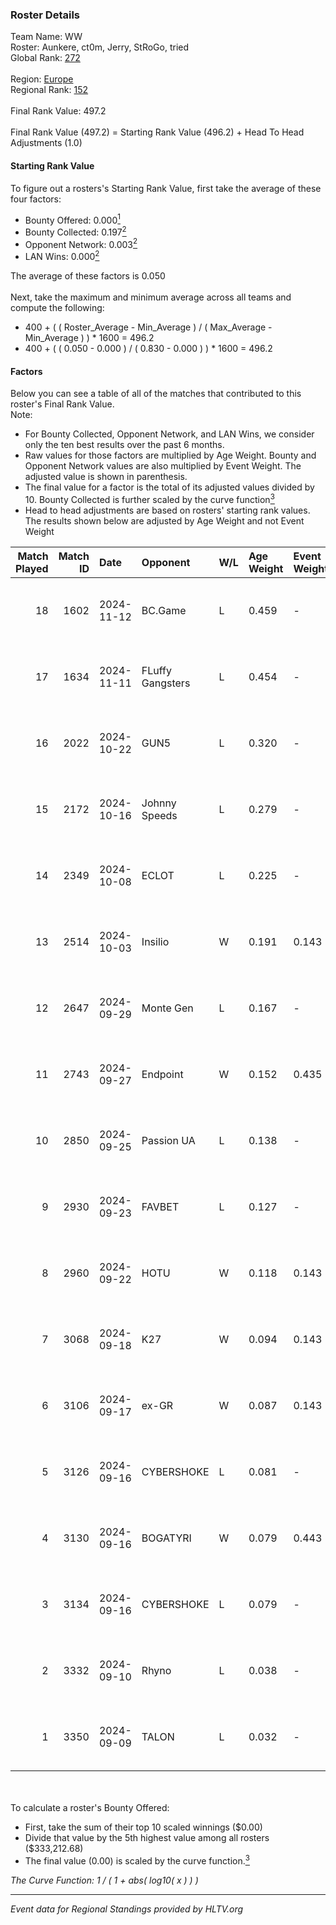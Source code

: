 ### Roster Details<br />
Team Name: WW<br />
Roster: Aunkere, ct0m, Jerry, StRoGo, tried<br />
Global Rank: [272](../../standings_global_2025_03_03.md)<br />
<br />
Region: [Europe]( ../../standings_europe_2025_03_03.md)<br />
Regional Rank: [152]( ../../standings_europe_2025_03_03.md)<br />
<br />
Final Rank Value:  497.2<br />
<br />
Final Rank Value (497.2) = Starting Rank Value (496.2) + Head To Head Adjustments (1.0)<br />

#### Starting Rank Value<br />
To figure out a rosters's Starting Rank Value, first take the average of these four factors:<br />
- Bounty Offered: 0.000[<sup>1</sup>](#table2)
- Bounty Collected: 0.197[<sup>2</sup>](#table1)
- Opponent Network: 0.003[<sup>2</sup>](#table1)
- LAN Wins: 0.000[<sup>2</sup>](#table1)

The average of these factors is 0.050<br />
<br />
Next, take the maximum and minimum average across all teams and compute the following:<br />
- 400 + ( ( Roster_Average - Min_Average ) / ( Max_Average - Min_Average ) ) * 1600 = 496.2
- 400 + ( ( 0.050 - 0.000 ) / ( 0.830 - 0.000 ) ) * 1600 = 496.2


#### Factors<br />
Below you can see a table of all of the matches that contributed to this roster's Final Rank Value.<br />
Note:<br />

- For Bounty Collected, Opponent Network, and LAN Wins, we consider only the ten best results over the past 6 months.
- Raw values for those factors are multiplied by Age Weight. Bounty and Opponent Network values are also multiplied by Event Weight. The adjusted value is shown in parenthesis.
- The final value for a factor is the total of its adjusted values divided by 10. Bounty Collected is further scaled by the curve function[<sup>3</sup>](#curveFunction)
- Head to head adjustments are based on rosters' starting rank values. The results shown below are adjusted by Age Weight and not Event Weight
<span id="table1"></span><br />


| Match Played | Match ID | Date       | Opponent         | W/L | Age Weight | Event Weight | Bounty Collected | Opponent Network | LAN Wins  | H2H Adj. | Roster                               |
| -: | -: | :- | :- | :- | :- | :- | :- | :- | :- | -: | :- |
|           18 |     1602 | 2024-11-12 | BC.Game          | L   | 0.459      | -            | -                | -                | -         |    -2.83 | Aunkere, ct0m, Jerry, StRoGo, tried  |
|           17 |     1634 | 2024-11-11 | FLuffy Gangsters | L   | 0.454      | -            | -                | -                | -         |    -3.97 | Aunkere, ct0m, Jerry, StRoGo, tried  |
|           16 |     2022 | 2024-10-22 | GUN5             | L   | 0.320      | -            | -                | -                | -         |    -0.78 | almazer, Aunkere, ct0m, Jerry, tried |
|           15 |     2172 | 2024-10-16 | Johnny Speeds    | L   | 0.279      | -            | -                | -                | -         |    -0.92 | Aunkere, ct0m, Jerry, StRoGo, tried  |
|           14 |     2349 | 2024-10-08 | ECLOT            | L   | 0.225      | -            | -                | -                | -         |    -0.32 | Aunkere, ct0m, Jerry, StRoGo, tried  |
|           13 |     2514 | 2024-10-03 | Insilio          | W   | 0.191      | 0.143        | 0.003 (0.000)    | 0.094 (0.003)    | 0 (0.000) |     4.45 | Aunkere, ct0m, Jerry, StRoGo, tried  |
|           12 |     2647 | 2024-09-29 | Monte Gen        | L   | 0.167      | -            | -                | -                | -         |    -3.38 | Aunkere, ct0m, kelieN, StRoGo, tried |
|           11 |     2743 | 2024-09-27 | Endpoint         | W   | 0.152      | 0.435        | 0.009 (0.001)    | 0.259 (0.017)    | 0 (0.000) |     3.78 | Aunkere, ct0m, Jerry, StRoGo, tried  |
|           10 |     2850 | 2024-09-25 | Passion UA       | L   | 0.138      | -            | -                | -                | -         |    -0.28 | Aunkere, ct0m, Jerry, StRoGo, tried  |
|            9 |     2930 | 2024-09-23 | FAVBET           | L   | 0.127      | -            | -                | -                | -         |    -0.62 | Aunkere, ct0m, Jerry, StRoGo, tried  |
|            8 |     2960 | 2024-09-22 | HOTU             | W   | 0.118      | 0.143        | 0.000 (0.000)    | 0.315 (0.005)    | 0 (0.000) |     2.61 | Aunkere, ct0m, Jerry, StRoGo, tried  |
|            7 |     3068 | 2024-09-18 | K27              | W   | 0.094      | 0.143        | 0.004 (0.000)    | 0.141 (0.002)    | 0 (0.000) |     2.25 | Aunkere, ct0m, Jerry, StRoGo, tried  |
|            6 |     3106 | 2024-09-17 | ex-GR            | W   | 0.087      | 0.143        | 0.011 (0.000)    | 0.068 (0.001)    | 0 (0.000) |     2.03 | Aunkere, ct0m, Jerry, StRoGo, tried  |
|            5 |     3126 | 2024-09-16 | CYBERSHOKE       | L   | 0.081      | -            | -                | -                | -         |    -0.80 | Aunkere, ct0m, Jerry, StRoGo, tried  |
|            4 |     3130 | 2024-09-16 | BOGATYRI         | W   | 0.079      | 0.443        | 0.000 (0.000)    | 0.000 (0.000)    | 0 (0.000) |     0.92 | Aunkere, ct0m, Jerry, StRoGo, tried  |
|            3 |     3134 | 2024-09-16 | CYBERSHOKE       | L   | 0.079      | -            | -                | -                | -         |    -0.33 | Aunkere, ct0m, Jerry, StRoGo, tried  |
|            2 |     3332 | 2024-09-10 | Rhyno            | L   | 0.038      | -            | -                | -                | -         |    -0.34 | Aunkere, ct0m, Jerry, StRoGo, tried  |
|            1 |     3350 | 2024-09-09 | TALON            | L   | 0.032      | -            | -                | -                | -         |    -0.43 | Aunkere, ct0m, Jerry, StRoGo, tried  |

<br />
<span id="table2"></span><br />
To calculate a roster's Bounty Offered:<br />

- First, take the sum of their top 10 scaled winnings ($0.00)
- Divide that value by the 5th highest value among all rosters ($333,212.68)
- The final value (0.00) is scaled by the curve function.[<sup>3</sup>](#curveFunction)

<span id="curveFunction"></span>_The Curve Function: 1 / ( 1 + abs( log10( x ) ) )_<br />

---
_Event data for Regional Standings provided by HLTV.org_<br />

